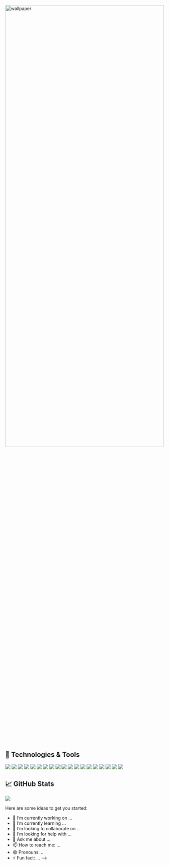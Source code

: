 <img src="https://i.imgur.com/SYF48L9.png" alt="wallpaper" height="60%" width="100%">


## 🔧 Technologies & Tools
![](https://img.shields.io/badge/code-Python-informational?style=flat&logo=<LOGO_NAME>&logoColor=white&color=2bbc8a)
![](https://img.shields.io/badge/code-JavaScript-informational?style=flat&logo=<LOGO_NAME>&logoColor=white&color=2bbc8a)
![](https://img.shields.io/badge/code-React-informational?style=flat&logo=<LOGO_NAME>&logoColor=white&color=2bbc8a)
![](https://img.shields.io/badge/code-HTML-informational?style=flat&logo=<LOGO_NAME>&logoColor=white&color=2bbc8a)
![](https://img.shields.io/badge/code-CSS-informational?style=flat&logo=<LOGO_NAME>&logoColor=white&color=2bbc8a)
![](https://img.shields.io/badge/code-PHP-informational?style=flat&logo=<LOGO_NAME>&logoColor=white&color=2bbc8a)
![](https://img.shields.io/badge/code-Symfony-informational?style=flat&logo=<LOGO_NAME>&logoColor=white&color=2bbc8a)
![](https://img.shields.io/badge/code-Java-informational?style=flat&logo=<LOGO_NAME>&logoColor=white&color=2bbc8a)
![](https://img.shields.io/badge/tools-Vagrant-informational?style=flat&logo=<LOGO_NAME>&logoColor=white&color=2bbc8a)
![](https://img.shields.io/badge/editor-PhpStorm-informational?style=flat&logo=<LOGO_NAME>&logoColor=white&color=2bbc8a)
![](https://img.shields.io/badge/editor-PyCharm-informational?style=flat&logo=<LOGO_NAME>&logoColor=white&color=2bbc8a)
![](https://img.shields.io/badge/editor-IntelliJ-informational?style=flat&logo=<LOGO_NAME>&logoColor=white&color=2bbc8a)
![](https://img.shields.io/badge/editor-VSCode-informational?style=flat&logo=<LOGO_NAME>&logoColor=white&color=2bbc8a)
![](https://img.shields.io/badge/editor-SublimeText-informational?style=flat&logo=<LOGO_NAME>&logoColor=white&color=2bbc8a)
![](https://img.shields.io/badge/tools-PostgreSQL-informational?style=flat&logo=<LOGO_NAME>&logoColor=white&color=2bbc8a)
![](https://img.shields.io/badge/tools-MySQL-informational?style=flat&logo=<LOGO_NAME>&logoColor=white&color=2bbc8a)
![](https://img.shields.io/badge/tools-Vagrant-informational?style=flat&logo=<LOGO_NAME>&logoColor=white&color=2bbc8a)
![](https://img.shields.io/badge/shell-Zsh-informational?style=flat&logo=<LOGO_NAME>&logoColor=white&color=2bbc8a)
![](https://img.shields.io/badge/methodology-Agile/SCRUM-informational?style=flat&logo=<LOGO_NAME>&logoColor=white&color=2bbc8a)


## &#x1f4c8; GitHub Stats

<div style="display:flex; flex-direction:row>
 <img align = "center" src = "https://github-readme-stats.vercel.app/api?username=FlorinCiocirlan&count_langs=5" />
 <img align="center" src="https://github-readme-stats.vercel.app/api/?username=FlorinCiocirlan&theme=graywhite" />
</div>


Here are some ideas to get you started:

- 🔭 I’m currently working on ...
- 🌱 I’m currently learning ...
- 👯 I’m looking to collaborate on ...
- 🤔 I’m looking for help with ...
- 💬 Ask me about ...
- 📫 How to reach me: ...
- 😄 Pronouns: ...
- ⚡ Fun fact: ...
-->
